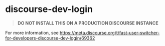 # discourse-dev-login

> **DO NOT INSTALL THIS ON A PRODUCTION DISCOURSE INSTANCE**

For more information, see https://meta.discourse.org/t/fast-user-switcher-for-developers-discourse-dev-login/69362